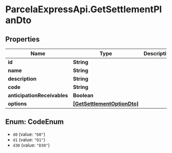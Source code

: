 # ParcelaExpressApi.GetSettlementPlanDto

## Properties
Name | Type | Description | Notes
------------ | ------------- | ------------- | -------------
**id** | **String** |  | 
**name** | **String** |  | 
**description** | **String** |  | 
**code** | **String** |  | 
**anticipationReceivables** | **Boolean** |  | 
**options** | [**[GetSettlementOptionDto]**](GetSettlementOptionDto.md) |  | [optional] 

<a name="CodeEnum"></a>
## Enum: CodeEnum

* `d0` (value: `"D0"`)
* `d1` (value: `"D1"`)
* `d30` (value: `"D30"`)

